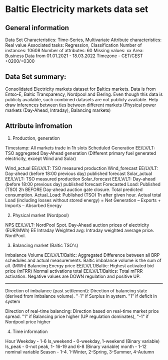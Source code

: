 # Baltic Electricity markets data set

## General information

Data Set Characteristics: Time-Series, Multivariate
Attribute characteristics: Real value
Associated tasks: Regression, Classification
Number of instances: 10608
Number of attributes: 60
Missing values: xx
Area: Business
Data from 01.01.2021 - 18.03.2022
Timezone - CET/CEST +0200/+0300

## Data Set summary:

Consolidated Electricity markets dataset for Baltics markets. Data is from Entso-E, Baltic Transparency, Nordpool and Elering. Even though this data is publicly available, such combined datasets are not publicly available. Help draw inferences between ties between different markets (Physical power markets (Day-Ahead, Intraday), Balancing markets)

## Attribute infromation

1) Production, generation

Timestamp: All markets trade in 1h slots
Scheduled Generation EE/LV/LT: TSO aggregated Day-Ahead generation
(Different primary fuel generated electricity, except Wind and Solar)

Wind_actual EE/LV/LT: TSO measured production
Wind_forecast EE/LV/LT: Day-ahead (before 18:00 previous day) published forecast
Solar_actual EE/LV/LT: TSO measured production
Solar_forecast EE/LV/LT: Day-ahead (before 18:00 previous day) published forecast
Forecasted Load: Published (TSO) 2h BEFORE Day-ahead auction gate closure. Total predicted consumption.
Actual_Load: Published (TSO) 1h after given hour.  Actual total Load (including losses without stored energy) = Net Generation – Exports + Imports – Absorbed Energy

2) Physical market (Nordpool)

NPS EE/LV/LT: NordPool Spot. Day-Ahead auction prices of electricity (EUR/MWh)
EE Intraday Weighted avg: Intraday weighted average price. NordPool.


3) Balancing market (Baltic TSO's)

Imbalance Volume EE/LV/LT/Baltic: Aggregated Difference between all BRP schedules and actual measurements. Baltic imbalance volume is the sum of all. (MWh)
Balancing Energy price EE/LV/LT/Baltic: Highest activated bid price (mFRR)
Normal activations total EE/LV/LT/Baltics: Total mFRR activation. Negative values are DOWN regulation and positive UP.  

---

Direction of imbalance (past settlement): Direction of balancing state (derived from imbalance volume). "-1" if Surplus in system. "1" if deficit in system  

Direction of real-time balancing: Direction based on real-time market price spread.  "1" if Balancing price higher (UP regulation dominates), "-1" if Nordpool price higher  

4) Time information

Hour
Weekday - 1-6
Is_weekend - 0-weekday, 1-weekend (Binary variable)
Is_peak - 0-not peak, 1- 16-19 and 6-8 (Binary variable)
month - 1-12 nominal variable
Season - 1-4. 1-Winter, 2-Spring, 3-Summer, 4-Autumn




